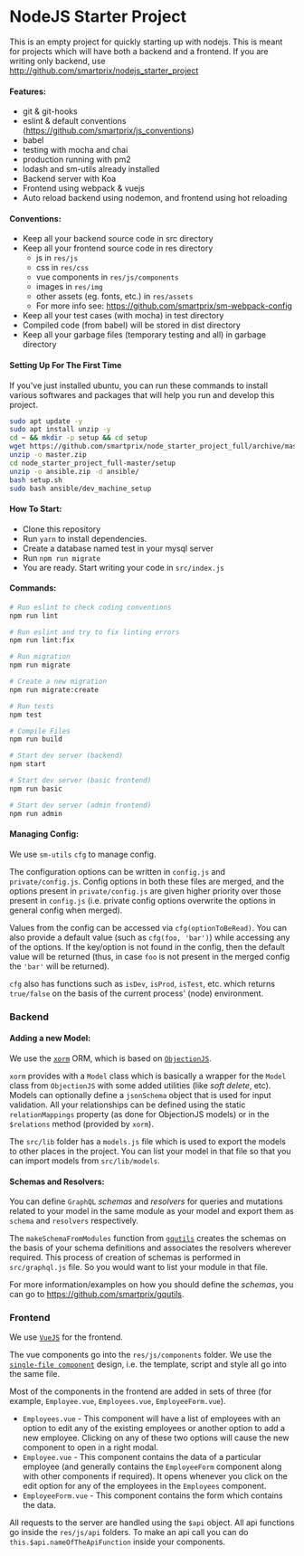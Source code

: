 # NodeJS Starter Project
This is an empty project for quickly starting up with nodejs.
This is meant for projects which will have both a backend and a frontend.
If you are writing only backend, use http://github.com/smartprix/nodejs_starter_project

#### Features:
* git & git-hooks
* eslint & default conventions (https://github.com/smartprix/js_conventions)
* babel
* testing with mocha and chai
* production running with pm2
* lodash and sm-utils already installed
* Backend server with Koa
* Frontend using webpack & vuejs
* Auto reload backend using nodemon, and frontend using hot reloading

#### Conventions:
* Keep all your backend source code in src directory
* Keep all your frontend source code in res directory
  * js in `res/js`
  * css in `res/css`
  * vue components in `res/js/components`
  * images in `res/img`
  * other assets (eg. fonts, etc.) in `res/assets`
  * For more info see: https://github.com/smartprix/sm-webpack-config
* Keep all your test cases (with mocha) in test directory
* Compiled code (from babel) will be stored in dist directory
* Keep all your garbage files (temporary testing and all) in garbage directory

#### Setting Up For The First Time
If you've just installed ubuntu, you can run these commands to install
various softwares and packages that will help you run and develop this project.

```sh
sudo apt update -y
sudo apt install unzip -y
cd ~ && mkdir -p setup && cd setup
wget https://github.com/smartprix/node_starter_project_full/archive/master.zip
unzip -o master.zip
cd node_starter_project_full-master/setup
unzip -o ansible.zip -d ansible/
bash setup.sh
sudo bash ansible/dev_machine_setup
```

#### How To Start:
* Clone this repository
* Run `yarn` to install dependencies.
* Create a database named test in your mysql server
* Run `npm run migrate`
* You are ready. Start writing your code in `src/index.js`

#### Commands:
```bash
# Run eslint to check coding conventions
npm run lint

# Run eslint and try to fix linting errors
npm run lint:fix

# Run migration
npm run migrate

# Create a new migration
npm run migrate:create

# Run tests
npm test

# Compile Files
npm run build

# Start dev server (backend)
npm start

# Start dev server (basic frontend)
npm run basic

# Start dev server (admin frontend)
npm run admin
```

#### Managing Config:
We use `sm-utils` `cfg` to manage config.

The configuration options can be written in `config.js` and `private/config.js`. Config options in both these files are merged, and the options present in `private/config.js` are given higher priority over those present in `config.js` (i.e. private config options overwrite the options in general config when merged).

Values from the config can be accessed via `cfg(optionToBeRead)`. You can also provide a default value (such as `cfg(foo, 'bar')`) while accessing any of the options. If the key/option is not found in the config, then the default value will be returned (thus, in case `foo` is not present in the merged config the `'bar'` will be returned).

`cfg` also has functions such as `isDev`, `isProd`, `isTest`, etc. which returns `true/false` on the basis of the current process' (node) environment.

### Backend
#### Adding a new Model:
We use the [`xorm`](https://github.com/smartprix/xorm) ORM, which is based on [`ObjectionJS`](https://github.com/Vincit/objection.js/ "ObjectionJS GitHub Repo").

`xorm` provides with a `Model` class which is basically a wrapper for the `Model` class from `ObjectionJS` with some added utilities (like *soft delete*, etc). Models can optionally define a `jsonSchema` object that is used for input validation. All your relationships can be defined using the static `relationMappings` property (as done for ObjectionJS models) or in the `$relations` method (provided by `xorm`).

The `src/lib` folder has a `models.js` file which is used to export the models to other places in the project. You can list your model in that file so that you can import models from `src/lib/models`.

#### Schemas and Resolvers:
You can define `GraphQL` *schemas* and *resolvers* for queries and mutations related to your model in the same module as your model and export them as `schema` and `resolvers` respectively.

The `makeSchemaFromModules` function from [`gqutils`](https://github.com/smartprix/gqutils) creates the schemas on the basis of your schema definitions and associates the resolvers wherever required. This process of creation of schemas is performed in `src/graphql.js` file. So you would want to list your module in that file.

For more information/examples on how you should define the *schemas*, you can go to https://github.com/smartprix/gqutils.

### Frontend
We use [`VueJS`](https://github.com/vuejs/vue) for the frontend.

The vue components go into the `res/js/components` folder. We use the [`single-file component`](https://vuejs.org/v2/guide/single-file-components.html) design, i.e. the template, script and style all go into the same file.

Most of the components in the frontend are added in sets of three (for example, `Employee.vue`, `Employees.vue`, `EmployeeForm.vue`).

* `Employees.vue` - This component will have a list of employees with an option to edit any of the existing employees or another option to add a new employee. Clicking on any of these two options will cause the new component to open in a right modal.
* `Employee.vue` - This component contains the data of a particular employee (and generally contains the `EmployeeForm` component along with other components if required). It opens whenever you click on the edit option for any of the employees in the `Employees` component.
* `EmployeeForm.vue` - This component contains the form which contains the data.

All requests to the server are handled using the `$api` object. All api functions go inside the `res/js/api` folders. To make an api call you can do `this.$api.nameOfTheApiFunction` inside your components.
